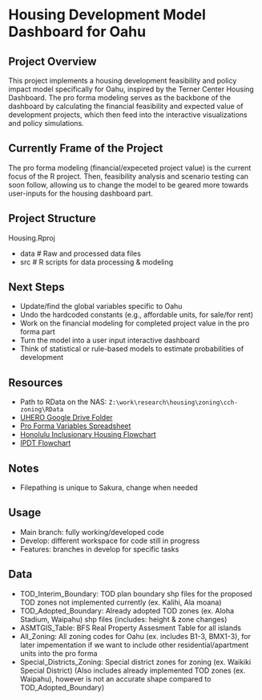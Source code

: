 # Housing Development Model Dashboard for Oahu

## Project Overview
This project implements a housing development feasibility and policy impact model specifically for Oahu, inspired by the Terner Center Housing Dashboard. The pro forma modeling serves as the backbone of the dashboard by calculating the financial feasibility and expected value of development projects, which then feed into the interactive visualizations and policy simulations.

## Currently Frame of the Project
The pro forma modeling (financial/expeceted project value) is the current focus of the R project. Then, feasibility analysis and scenario testing can soon follow, allowing us to change the model to be geared more towards user-inputs for the housing dashboard part.

## Project Structure
Housing.Rproj
- data # Raw and processed data files
- src # R scripts for data processing & modeling

## Next Steps
- Update/find the global variables specific to Oahu  
- Undo the hardcoded constants (e.g., affordable units, for sale/for rent)  
- Work on the financial modeling for completed project value in the pro forma part  
- Turn the model into a user input interactive dashboard  
- Think of statistical or rule-based models to estimate probabilities of development 

## Resources
- Path to RData on the NAS: `Z:\work\research\housing\zoning\cch-zoning\RData`
- [UHERO Google Drive Folder](https://drive.google.com/drive/folders/1hgTBZ4-xmxrQN5XRX8QaS8DMSH_GULah?usp=sharing)
- [Pro Forma Variables Spreadsheet](https://docs.google.com/spreadsheets/d/1_sSlavakP_3b8Ssv547RV-63rOuHqrqrIfim9JED3XU/edit?usp=sharing)  
- [Honolulu Inclusionary Housing Flowchart](https://miro.com/app/board/uXjVJaPZAJQ=/)
- [IPDT Flowchart](https://miro.com/app/live-embed/uXjVJDi57jk=/?embedMode=view_only_without_ui&moveToViewport=-2298%2C-1870%2C3822%2C2086&embedId=247174178665)

## Notes 
- Filepathing is unique to Sakura, change when needed 

## Usage 
- Main branch: fully working/developed code
- Develop: different workspace for code still in progress
- Features: branches in develop for specific tasks 

## Data 
- TOD_Interim_Boundary: TOD plan boundary shp files for the proposed TOD zones not implemented currently (ex. Kalihi, Ala moana)
- TOD_Adopted_Boundary: Already adopted TOD zones (ex. Aloha Stadium, Waipahu)  shp files (includes: height & zone changes) 
- ASMTGIS_Table: BFS Real Property Assesment Table for all islands
- All_Zoning: All zoning codes for Oahu (ex. includes B1-3, BMX1-3), for later impementation if we want to include other residential/apartment units into the pro forma
- Special_Districts_Zoning: Special district zones for zoning (ex. Waikiki Special District) (Also includes already implemented TOD zones (ex. Waipahu), however is not an accurate shape compared to TOD_Adopted_Boundary)
